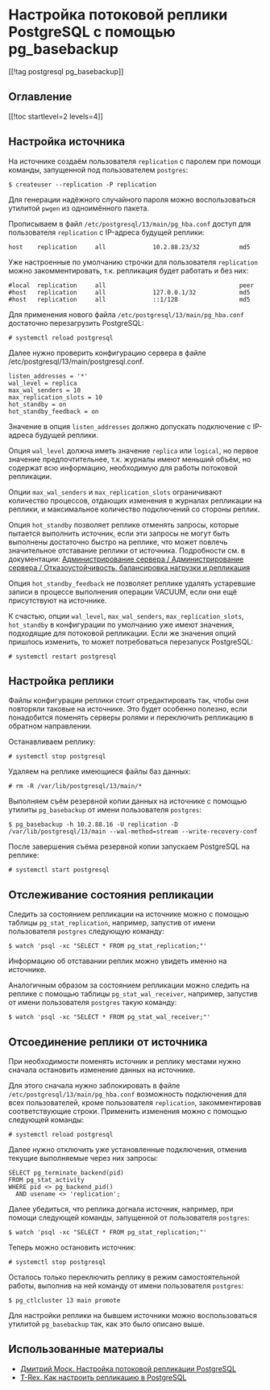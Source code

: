 Настройка потоковой реплики PostgreSQL с помощью pg_basebackup
==============================================================

[[!tag postgresql pg_basebackup]]

Оглавление
----------

[[!toc startlevel=2 levels=4]]

Настройка источника
-------------------

На источнике создаём пользователя `replication` с паролем при помощи команды, запущенной под пользователем `postgres`:

    $ createuser --replication -P replication

Для генерации надёжного случайного пароля можно воспользоваться утилитой `pwgen` из одноимённого пакета.

Прописываем в файл `/etc/postgresql/13/main/pg_hba.conf` доступ для пользователя `replication` с IP-адреса будущей реплики:

    host    replication     all             10.2.88.23/32           md5

Уже настроенные по умолчанию строчки для пользователя `replication` можно закомментировать, т.к. репликация будет работать и без них:

    #local  replication     all                                     peer
    #host   replication     all             127.0.0.1/32            md5
    #host   replication     all             ::1/128                 md5

Для применения нового файла `/etc/postgresql/13/main/pg_hba.conf` достаточно перезагрузить PostgreSQL:

    # systemctl reload postgresql

Далее нужно проверить конфигурацию сервера в файле /etc/postgresql/13/main/postgresql.conf.

    listen_addresses = '*'
    wal_level = replica
    max_wal_senders = 10
    max_replication_slots = 10
    hot_standby = on
    hot_standby_feedback = on

Значение в опция `listen_addresses` должно допускать подключение с IP-адреса будущей реплики.

Опция `wal_level` должна иметь значение `replica` или `logical`, но первое значение предпочтительнее, т.к. журналы имеют меньший объём, но содержат всю информацию, необходимую для работы потоковой репликации.

Опции `max_wal_senders` и `max_replication_slots` ограничивают количество процессов, отдающих изменения в журналах репликации на реплики, и максимальное количество подключений со стороны реплик.

Опция `hot_standby` позволяет реплике отменять запросы, которые пытается выполнить источник, если эти запросы не могут быть выполнены достаточно быстро на реплике, что может повлечь значительное отставание реплики от источника. Подробности см. в документации: [Администрирование сервера / Администрирование сервера / Отказоустойчивость, балансировка нагрузки и репликация](https://postgrespro.ru/docs/postgresql/10/hot-standby)

Опция `hot_standby_feedback` не позволяет реплике удалять устаревшие записи в процессе выполнения операции VACUUM, если они ещё присутствуют на источнике.

К счастью, опции `wal_level`, `max_wal_senders`, `max_replication_slots`, `hot_standby` в конфигурации по умолчанию уже имеют значения, подходящие для потоковой репликации. Если же значения опций пришлось изменить, то может потребоваться перезапуск PostgreSQL:

    # systemctl restart postgresql

Настройка реплики
-----------------

Файлы конфигурации реплики стоит отредактировать так, чтобы они повторяли таковые на источнике. Это будет особенно полезно, если понадобится поменять серверы ролями и переключить репликацию в обратном направлении.

Останавливаем реплику:

    # systemctl stop postgresql

Удаляем на реплике имеющиеся файлы баз данных:

    # rm -R /var/lib/postgresql/13/main/*

Выполняем съём резервной копии данных на источнике с помощью утилиты `pg_basebackup` от имени пользователя `postgres`:

    $ pg_basebackup -h 10.2.88.16 -U replication -D /var/lib/postgresql/13/main --wal-method=stream --write-recovery-conf

После завершения съёма резервной копии запускаем PostgreSQL на реплике:

    # systemctl start postgresql

Отслеживание состояния репликации
---------------------------------

Следить за состоянием репликации на источнике можно с помощью таблицы `pg_stat_replication`, например, запустив от имени пользователя `postgres` следующую команду:

    $ watch 'psql -xc "SELECT * FROM pg_stat_replication;"'

Информацию об отставании реплик можно увидеть именно на источнике.

Аналогичным образом за состоянием репликации можно следить на реплике с помощью таблицы `pg_stat_wal_receiver`, например, запустив от имени пользователя `postgres` такую команду:

    $ watch 'psql -xc "SELECT * FROM pg_stat_wal_receiver;"'

Отсоединение реплики от источника
---------------------------------

При необходимости поменять источник и реплику местами нужно сначала остановить изменение данных на источнике.

Для этого сначала нужно заблокировать в файле `/etc/postgresql/13/main/pg_hba.conf` возможность подключения для всех пользователей, кроме пользователя `replication`, закомментировав соответствующие строки. Применить изменения можно с помощью следующей команды:

    # systemctl reload postgresql

Далее нужно отключить уже установленные подключения, отменив текущие выполняемые через них запросы:

    SELECT pg_terminate_backend(pid)
    FROM pg_stat_activity
    WHERE pid <> pg_backend_pid()
      AND usename <> 'replication';

Далее убедиться, что реплика догнала источник, например, при помощи следующей команды, запущенной от пользователя `postgres`:

    $ watch 'psql -xc "SELECT * FROM pg_stat_replication;"'

Теперь можно остановить источник:

    # systemctl stop postgresql

Осталось только переключить реплику в режим самостоятельной работы, выполнив на ней команду от имени пользователя `postgres`:

    $ pg_ctlcluster 13 main promote

Для настройки реплики на бывшем источники можно воспользоваться утилитой `pg_basebackup` так, как это было описано выше.

Использованные материалы
------------------------

* [Дмитрий Моск. Настройка потоковой репликации PostgreSQL](https://www.dmosk.ru/miniinstruktions.php?mini=postgresql-replication)
* [T-Rex. Как настроить репликацию в PostgreSQL](https://selectel.ru/blog/tutorials/how-to-set-up-replication-in-postgresql/)
